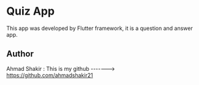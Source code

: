 # Quiz App

 This app was developed by Flutter framework, it is a question and answer app.

## Author

 Ahmad Shakir : This is my github -------> https://github.com/ahmadshakir21
